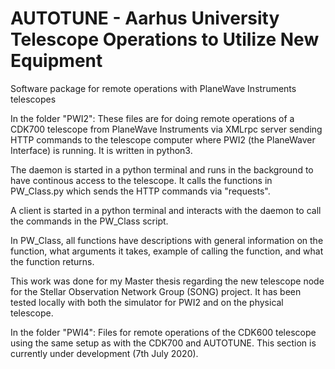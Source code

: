 # AUTOTUNE - Aarhus University Telescope Operations to Utilize New Equipment
Software package for remote operations with PlaneWave Instruments telescopes

In the folder "PWI2":
These files are for doing remote operations of a CDK700 telescope from PlaneWave Instruments via XMLrpc server sending
HTTP commands to the telescope computer where PWI2 (the PlaneWaver Interface) is running. 
It is written in python3.

The daemon is started in a python terminal and runs in the background to have continous access to the telescope. 
It calls the functions in PW_Class.py which sends the HTTP commands via "requests".

A client is started in a python terminal and interacts with the daemon to call the commands in the PW_Class script. 

In PW_Class, all functions have descriptions with general information on the function, what arguments it takes,
example of calling the function, and what the function returns. 

This work was done for my Master thesis regarding the new telescope node for the Stellar Observation Network Group (SONG) project. It has been tested locally with both the simulator for PWI2 and on the physical telescope. 


In the folder "PWI4":
Files for remote operations of the CDK600 telescope using the same setup as with the CDK700 and AUTOTUNE. This section is currently under development (7th July 2020).
